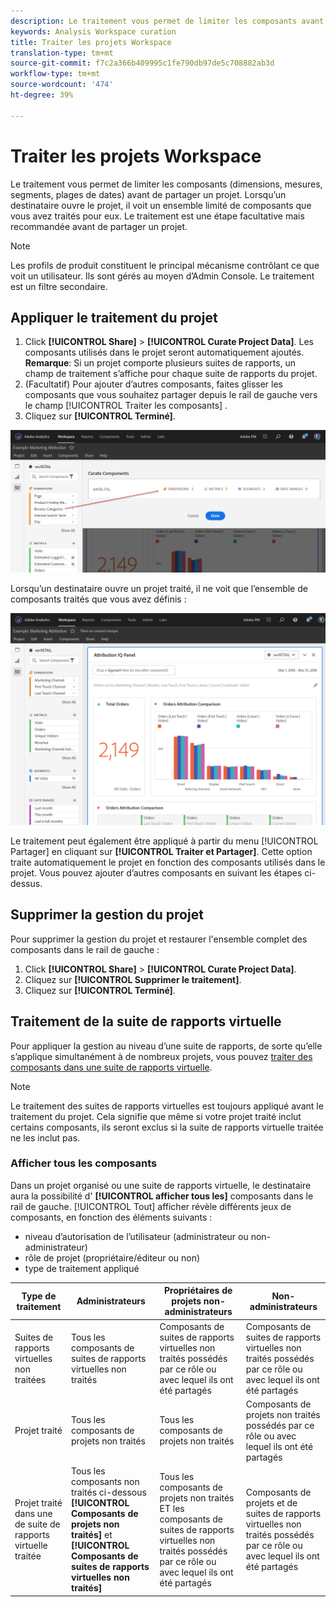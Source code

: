 ```yaml
---
description: Le traitement vous permet de limiter les composants avant de partager un projet.
keywords: Analysis Workspace curation
title: Traiter les projets Workspace
translation-type: tm+mt
source-git-commit: f7c2a366b409995c1fe790db97de5c708882ab3d
workflow-type: tm+mt
source-wordcount: '474'
ht-degree: 39%

---
```



# Traiter les projets Workspace

Le traitement vous permet de limiter les composants (dimensions, mesures, segments, plages de dates) avant de partager un projet. Lorsqu’un destinataire ouvre le projet, il voit un ensemble limité de composants que vous avez traités pour eux. Le traitement est une étape facultative mais recommandée avant de partager un projet.

>[!NOTE]
> Les profils de produit constituent le principal mécanisme contrôlant ce que voit un utilisateur. Ils sont gérés au moyen d’Admin Console. Le traitement est un filtre secondaire.

## Appliquer le traitement du projet

1. Click **[!UICONTROL Share]** > **[!UICONTROL Curate Project Data]**.
Les composants utilisés dans le projet seront automatiquement ajoutés.
   **Remarque**: Si un projet comporte plusieurs suites de rapports, un champ de traitement s’affiche pour chaque suite de rapports du projet.
1. (Facultatif) Pour ajouter d’autres composants, faites glisser les composants que vous souhaitez partager depuis le rail de gauche vers le champ [!UICONTROL Traiter les composants] .
1. Cliquez sur **[!UICONTROL Terminé]**.

![](assets/curation-field.png)

Lorsqu’un destinataire ouvre un projet traité, il ne voit que l’ensemble de composants traités que vous avez définis :

![](assets/curate-project.png)

Le traitement peut également être appliqué à partir du menu [!UICONTROL Partager] en cliquant sur **[!UICONTROL Traiter et Partager]**. Cette option traite automatiquement le projet en fonction des composants utilisés dans le projet. Vous pouvez ajouter d’autres composants en suivant les étapes ci-dessus.

## Supprimer la gestion du projet

Pour supprimer la gestion du projet et restaurer l&#39;ensemble complet des composants dans le rail de gauche :
1. Click **[!UICONTROL Share]** > **[!UICONTROL Curate Project Data]**.
1. Cliquez sur **[!UICONTROL Supprimer le traitement]**.
1. Cliquez sur **[!UICONTROL Terminé]**.

## Traitement de la suite de rapports virtuelle

Pour appliquer la gestion au niveau d’une suite de rapports, de sorte qu’elle s’applique simultanément à de nombreux projets, vous pouvez [traiter des composants dans une suite de rapports virtuelle](https://docs.adobe.com/content/help/fr-FR/analytics/components/virtual-report-suites/vrs-components.html).

>[!NOTE]
> Le traitement des suites de rapports virtuelles est toujours appliqué avant le traitement du projet. Cela signifie que même si votre projet traité inclut certains composants, ils seront exclus si la suite de rapports virtuelle traitée ne les inclut pas.

### Afficher tous les composants

Dans un projet organisé ou une suite de rapports virtuelle, le destinataire aura la possibilité d&#39; **[!UICONTROL afficher tous les]** composants dans le rail de gauche. [!UICONTROL Tout] afficher révèle différents jeux de composants, en fonction des éléments suivants :

* niveau d’autorisation de l’utilisateur (administrateur ou non-administrateur)
* rôle de projet (propriétaire/éditeur ou non)
* type de traitement appliqué

| Type de traitement | Administrateurs | Propriétaires de projets non-administrateurs | Non-administrateurs |
|---|---|---|---|
| Suites de rapports virtuelles non traitées | Tous les composants de suites de rapports virtuelles non traités | Composants de suites de rapports virtuelles non traités possédés par ce rôle ou avec lequel ils ont été partagés | Composants de suites de rapports virtuelles non traités possédés par ce rôle ou avec lequel ils ont été partagés |
| Projet traité | Tous les composants de projets non traités | Tous les composants de projets non traités | Composants de projets non traités possédés par ce rôle ou avec lequel ils ont été partagés |
| Projet traité dans une de suite de rapports virtuelle traitée | Tous les composants non traités ci-dessous  **[!UICONTROL Composants de projets non traités]** et **[!UICONTROL Composants de suites de rapports virtuelles non traités]** | Tous les composants de projets non traités ET les composants de suites de rapports virtuelles non traités possédés par ce rôle ou avec lequel ils ont été partagés | Composants de projets et de suites de rapports virtuelles non traités possédés par ce rôle ou avec lequel ils ont été partagés |
